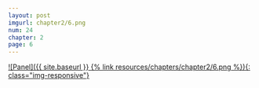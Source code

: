 ```yaml
---
layout: post
imgurl: chapter2/6.png
num: 24
chapter: 2
page: 6
---
```


[![Panel]({{ site.baseurl }} {% link resources/chapters/chapter2/6.png %}){: class="img-responsive"}]({{page.previous.url}}#panel)